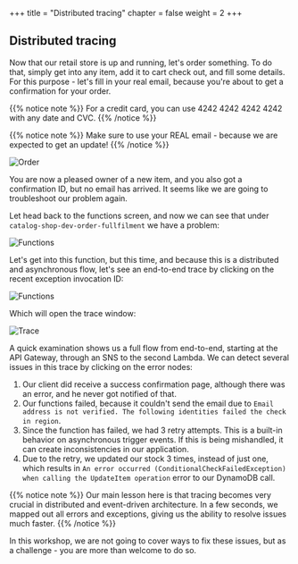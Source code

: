 +++
title = "Distributed tracing"
chapter = false
weight = 2
+++

## Distributed tracing

Now that our retail store is up and running, let's order something. To do that, simply get into any item, add it to cart check out, and fill some details. For this purpose - let's fill in your real email, because you're about to get a confirmation for your order.

{{% notice note %}}
For a credit card, you can use 4242 4242 4242 4242 with any date and CVC.
{{% /notice %}}

{{% notice note %}}
Make sure to use your REAL email - because we are expected to get an update!
{{% /notice %}}


![Order](/images/troubleshooting/order.png)

You are now a pleased owner of a new item, and you also got a confirmation ID, but no email has arrived. It seems like we are going to troubleshoot our problem again.

Let head back to the functions screen, and now we can see that under `catalog-shop-dev-order-fullfilment` we have a problem:

![Functions](/images/troubleshooting/functions_2.png)

Let's get into this function, but this time, and because this is a distributed and asynchronous flow, let's see an end-to-end trace by clicking on the recent exception invocation ID:


![Functions](/images/troubleshooting/function_2.png)

Which will open the trace window:

![Trace](/images/troubleshooting/trace.png)

A quick examination shows us a full flow from end-to-end, starting at the API Gateway, through an SNS to the second Lambda. We can detect several issues in this trace by clicking on the error nodes:

1. Our client did receive a success confirmation page, although there was an error, and he never got notified of that.
2. Our functions failed, because it couldn't send the email due to `Email address is not verified. The following identities failed the check in region`.
3. Since the function has failed, we had 3 retry attempts. This is a built-in behavior on asynchronous trigger events. If this is being mishandled, it can create inconsistencies in our application.
4. Due to the retry, we updated our stock 3 times, instead of just one, which results in `An error occurred (ConditionalCheckFailedException) when calling the UpdateItem operation` error to our DynamoDB call.

{{% notice note %}}
Our main lesson here is that tracing becomes very crucial in distributed and event-driven architecture. In a few seconds, we mapped out all errors and exceptions, giving us the ability to resolve issues much faster.
{{% /notice %}}

In this workshop, we are not going to cover ways to fix these issues, but as a challenge - you are more than welcome to do so.